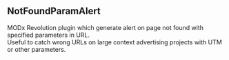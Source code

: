 ## NotFoundParamAlert

MODx Revolution plugin which generate alert on page not found with specified parameters in URL.     
Useful to catch wrong URLs on large context advertising projects with UTM or other parameters.

